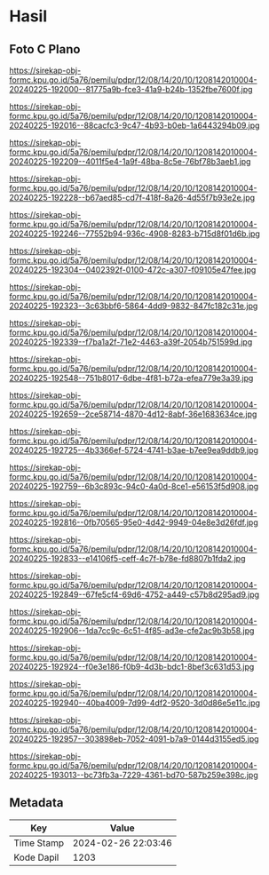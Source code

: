 # Hasil

## Foto C Plano

https://sirekap-obj-formc.kpu.go.id/5a76/pemilu/pdpr/12/08/14/20/10/1208142010004-20240225-192000--81775a9b-fce3-41a9-b24b-1352fbe7600f.jpg

https://sirekap-obj-formc.kpu.go.id/5a76/pemilu/pdpr/12/08/14/20/10/1208142010004-20240225-192016--88cacfc3-9c47-4b93-b0eb-1a6443294b09.jpg

https://sirekap-obj-formc.kpu.go.id/5a76/pemilu/pdpr/12/08/14/20/10/1208142010004-20240225-192209--4011f5e4-1a9f-48ba-8c5e-76bf78b3aeb1.jpg

https://sirekap-obj-formc.kpu.go.id/5a76/pemilu/pdpr/12/08/14/20/10/1208142010004-20240225-192228--b67aed85-cd7f-418f-8a26-4d55f7b93e2e.jpg

https://sirekap-obj-formc.kpu.go.id/5a76/pemilu/pdpr/12/08/14/20/10/1208142010004-20240225-192246--77552b94-936c-4908-8283-b715d8f01d6b.jpg

https://sirekap-obj-formc.kpu.go.id/5a76/pemilu/pdpr/12/08/14/20/10/1208142010004-20240225-192304--0402392f-0100-472c-a307-f09105e47fee.jpg

https://sirekap-obj-formc.kpu.go.id/5a76/pemilu/pdpr/12/08/14/20/10/1208142010004-20240225-192323--3c63bbf6-5864-4dd9-9832-847fc182c31e.jpg

https://sirekap-obj-formc.kpu.go.id/5a76/pemilu/pdpr/12/08/14/20/10/1208142010004-20240225-192339--f7ba1a2f-71e2-4463-a39f-2054b751599d.jpg

https://sirekap-obj-formc.kpu.go.id/5a76/pemilu/pdpr/12/08/14/20/10/1208142010004-20240225-192548--751b8017-6dbe-4f81-b72a-efea779e3a39.jpg

https://sirekap-obj-formc.kpu.go.id/5a76/pemilu/pdpr/12/08/14/20/10/1208142010004-20240225-192659--2ce58714-4870-4d12-8abf-36e1683634ce.jpg

https://sirekap-obj-formc.kpu.go.id/5a76/pemilu/pdpr/12/08/14/20/10/1208142010004-20240225-192725--4b3366ef-5724-4741-b3ae-b7ee9ea9ddb9.jpg

https://sirekap-obj-formc.kpu.go.id/5a76/pemilu/pdpr/12/08/14/20/10/1208142010004-20240225-192759--6b3c893c-94c0-4a0d-8ce1-e56153f5d908.jpg

https://sirekap-obj-formc.kpu.go.id/5a76/pemilu/pdpr/12/08/14/20/10/1208142010004-20240225-192816--0fb70565-95e0-4d42-9949-04e8e3d26fdf.jpg

https://sirekap-obj-formc.kpu.go.id/5a76/pemilu/pdpr/12/08/14/20/10/1208142010004-20240225-192833--e14106f5-ceff-4c7f-b78e-fd8807b1fda2.jpg

https://sirekap-obj-formc.kpu.go.id/5a76/pemilu/pdpr/12/08/14/20/10/1208142010004-20240225-192849--67fe5cf4-69d6-4752-a449-c57b8d295ad9.jpg

https://sirekap-obj-formc.kpu.go.id/5a76/pemilu/pdpr/12/08/14/20/10/1208142010004-20240225-192906--1da7cc9c-6c51-4f85-ad3e-cfe2ac9b3b58.jpg

https://sirekap-obj-formc.kpu.go.id/5a76/pemilu/pdpr/12/08/14/20/10/1208142010004-20240225-192924--f0e3e186-f0b9-4d3b-bdc1-8bef3c631d53.jpg

https://sirekap-obj-formc.kpu.go.id/5a76/pemilu/pdpr/12/08/14/20/10/1208142010004-20240225-192940--40ba4009-7d99-4df2-9520-3d0d86e5e11c.jpg

https://sirekap-obj-formc.kpu.go.id/5a76/pemilu/pdpr/12/08/14/20/10/1208142010004-20240225-192957--303898eb-7052-4091-b7a9-0144d3155ed5.jpg

https://sirekap-obj-formc.kpu.go.id/5a76/pemilu/pdpr/12/08/14/20/10/1208142010004-20240225-193013--bc73fb3a-7229-4361-bd70-587b259e398c.jpg


## Metadata

| Key        | Value               |
| ---------- | ------------------- |
| Time Stamp | 2024-02-26 22:03:46 |
| Kode Dapil | 1203                |




